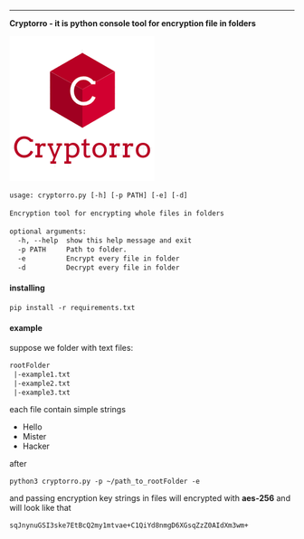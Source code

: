 ---
__Cryptorro - it is python console tool for encryption file in folders__

![Cryptorro](assets/cryptorro.png "Cryptorro")

    usage: cryptorro.py [-h] [-p PATH] [-e] [-d]

    Encryption tool for encrypting whole files in folders

    optional arguments:
      -h, --help  show this help message and exit
      -p PATH     Path to folder.
      -e          Encrypt every file in folder
      -d          Decrypt every file in folder


#### **installing**

    pip install -r requirements.txt


#### **example**
 

suppose we folder with text files:

    rootFolder
     |-example1.txt 
     |-example2.txt
     |-example3.txt

each file contain simple strings 
- Hello 
- Mister
- Hacker

after 

    python3 cryptorro.py -p ~/path_to_rootFolder -e
and passing encryption key strings in files will encrypted with **aes-256** and will look like that 
    
    sqJnynuGSI3ske7EtBcQ2my1mtvae+C1QiYd8nmgD6XGsqZzZ0AIdXm3wm+
